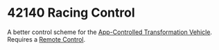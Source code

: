 # 42140 Racing Control

A better control scheme for the [App-Controlled Transformation Vehicle](https://www.lego.com/en-us/product/app-controlled-transformation-vehicle-42140).
Requires a [Remote Control](https://www.lego.com/en-us/product/remote-control-88010).
